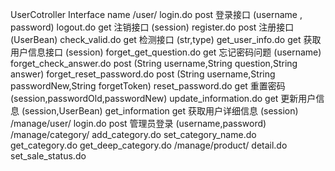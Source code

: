 UserCotroller Interface name
/user/
login.do post 登录接口 (username , password)
logout.do get 注销接口 (session)
register.do post 注册接口 (UserBean)
check_valid.do get 检测接口 (str,type)
get_user_info.do get 获取用户信息接口 (session)
forget_get_question.do get 忘记密码问题 (username)
forget_check_answer.do post (String username,String question,String answer)
forget_reset_password.do post (String username,String passwordNew,String forgetToken)
reset_password.do get 重置密码 (session,passwordOld,passwordNew)
update_information.do get 更新用户信息 (session,UserBean)
get_information get 获取用户详细信息 (session)
/manage/user/
login.do post 管理员登录 (username,password)
/manage/category/
add_category.do
set_category_name.do
get_category.do
get_deep_category.do
/manage/product/
detail.do
set_sale_status.do